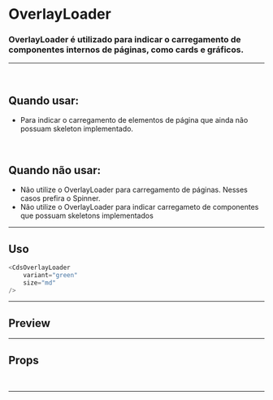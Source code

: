 # OverlayLoader

### OverlayLoader é utilizado para indicar o carregamento de componentes internos de páginas, como cards e gráficos.
---
<br>

## Quando usar:
- Para indicar o carregamento de elementos de página que ainda não possuam skeleton implementado.

<br>

## Quando não usar:
- Não utilize o OverlayLoader para carregamento de páginas. Nesses casos prefira o Spinner.
- Não utilize o OverlayLoader para indicar carregameto de componentes que possuam skeletons implementados

---

## Uso

```js
<CdsOverlayLoader
	variant="green"
	size="md"
/>
```

---

## Preview

<PreviewBuilder
	:args
	:component="CdsOverlayLoader"
/>

---

## Props

<APITable
	name="CdsOverlayLoader"
	section="props"
/>
<br>

---

<script setup>
import { ref } from 'vue';
import CdsOverlayLoader from '@/components/OverlayLoader.vue';

const args = ref({});
</script>
